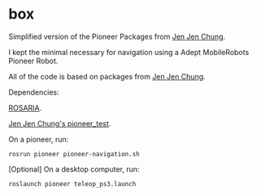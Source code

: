 # box

Simplified version of the Pioneer Packages from [Jen Jen Chung](https://github.com/JenJenChung).

I kept the minimal necessary for navigation using a Adept MobileRobots Pioneer Robot. 

All of the code is based on packages from [Jen Jen Chung](https://github.com/JenJenChung).

Dependencies: 

[ROSARIA](http://wiki.ros.org/ROSARIA).

[Jen Jen Chung's pioneer_test](https://github.com/JenJenChung/pioneer_test).

On a pioneer, run:

```rosrun pioneer pioneer-navigation.sh```

[Optional] On a desktop computer, run:

```roslaunch pioneer teleop_ps3.launch```
